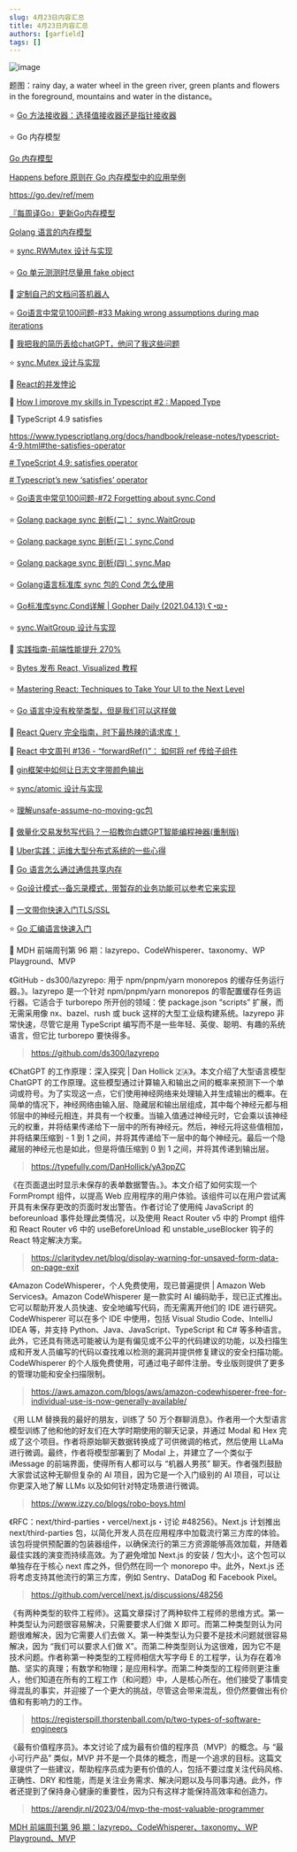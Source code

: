 ```yaml
---
slug: 4月23日内容汇总
title: 4月23日内容汇总
authors: [garfield]
tags: []
---
```


![image](https://img.alicdn.com/imgextra/i2/O1CN01RKI3ju1VALM0za1pD_!!6000000002612-0-tps-1456-816.jpg_1200x1200.jpg)

题图：rainy day, a water wheel in the green river, green plants and flowers in the foreground, mountains and water in the distance。

⭐️ [Go 方法接收器：选择值接收器还是指针接收器](https://juejin.cn/post/7224147971834691639)

⭐️ Go 内存模型

[Go 内存模型](https://mp.weixin.qq.com/s/PG-3jJaoCIEccnJ3QtPXug)

[Happens before 原则在 Go 内存模型中的应用举例](https://mp.weixin.qq.com/s/u8pXAxs1nMgNSzAQZIK3YQ)

https://go.dev/ref/mem

[『每周译Go』更新Go内存模型](https://mp.weixin.qq.com/s/R9QZv-d4nl4L5ksKoz-O9w)

[Golang 语言的内存模型](https://mp.weixin.qq.com/s/X4BDr_ANxiFT5MPdcL1Bhg)

⭐️ [sync.RWMutex 设计与实现](https://mp.weixin.qq.com/s/SkNewGFEX0KuRaHcKRxldg)

⭐️ [Go 单元测测时尽量用 fake object](https://mp.weixin.qq.com/s/yycu10nLvpC0XiRemSy3lA)

📒 [定制自己的文档问答机器人](https://mp.weixin.qq.com/s/mBuNGuMqC5e8GadR86Gq-Q)

⭐️ [Go语言中常见100问题-#33 Making wrong assumptions during map iterations](https://mp.weixin.qq.com/s/gwsWE-NTBOs0NnsdNG4WBw)

📒 [我把我的简历丢给chatGPT，他问了我这些问题](https://mp.weixin.qq.com/s/XmWvLBqIDIm4DHpWbCiYJA)

⭐️ [sync.Mutex 设计与实现](https://mp.weixin.qq.com/s/D9Zgh2pm6hqqbIOkefrNcw)

📒 [React的并发悖论](https://mp.weixin.qq.com/s/U75WLX49h_zaQ-rQtHwljA)

📒 [How I improve my skills in Typescript #2 : Mapped Type](https://dev.to/codeoz/how-i-improve-my-skills-in-typescript-2-mapped-type-dag)

📒 TypeScript 4.9 satisfies

https://www.typescriptlang.org/docs/handbook/release-notes/typescript-4-9.html#the-satisfies-operator

[# TypeScript 4.9: satisfies operator](https://dev.to/ayc0/typescript-49-satisfies-operator-1e4i)

[# Typescript’s new ‘satisfies’ operator](https://medium.com/@cefn/typescript-satisfies-6ba52e74cb2f)

⭐️ [Go语言中常见100问题-#72 Forgetting about sync.Cond](https://mp.weixin.qq.com/s/RVAscpwDDGfn3eR29ucSWg)

⭐️ [Golang package sync 剖析(二)： sync.WaitGroup](https://mp.weixin.qq.com/s/B2xxsPMXylatERFlBV3e1w)

⭐️ [Golang package sync 剖析(三)：sync.Cond](https://mp.weixin.qq.com/s/aRVHYQkCyHRsjaIWlBJGFw)

⭐️ [Golang package sync 剖析(四)：sync.Map](https://mp.weixin.qq.com/s/alCp-nzot4zf5IeFc4z-dQ)

⭐️ [Golang语言标准库 sync 包的 Cond 怎么使用](https://mp.weixin.qq.com/s/OcLrO-oINk2j2w9sEJvkPw)

⭐️ [Go标准库sync.Cond详解 | Gopher Daily (2021.04.13) ʕ◔ϖ◔](https://mp.weixin.qq.com/s/YD-u4XgrJ5HSodHmeQWP-Q)

⭐️ [sync.WaitGroup 设计与实现](https://mp.weixin.qq.com/s/B3GCAw3qNBFfK7MJ99aXfg)

📒 [实践指南-前端性能提升 270%](https://mp.weixin.qq.com/s/Rw3rSsEbHAra0MwNeMTlfQ)

⭐️ [Bytes 发布 React, Visualized 教程](https://react.gg/visualized)

⭐️ [Mastering React: Techniques to Take Your UI to the Next Level](https://blog.bitsrc.io/mastering-react-techniques-to-take-your-ui-to-the-next-level-a5002173904f)

⭐️ [Go 语言中没有枚举类型，但是我们可以这样做](https://juejin.cn/post/7223035239072333861)

📒 [React Query 完全指南，时下最热辣的请求库！](https://mp.weixin.qq.com/s/E55QGLxBQhIMn6IZAE8mNQ)

📒 [React 中文周刊 #136 - “forwardRef()”： 如何将 ref 传给子组件](https://mp.weixin.qq.com/s/hHmGqeKnLOeS3FjEG5Rq_A)

📒 [gin框架中如何让日志文字带颜色输出](https://mp.weixin.qq.com/s/eHtIC5egDoqx4LdAvcE5Qw)

⭐️ [sync/atomic 设计与实现](https://mp.weixin.qq.com/s/lk8FgA7nFzkmN8F2fRQyvQ)

⭐️ [理解unsafe-assume-no-moving-gc包](https://mp.weixin.qq.com/s/EHSR-GFPJy5RzVDgcvoTog)

📒 [做量化交易发愁写代码？一招教你白嫖GPT智能编程神器(重制版)](https://mp.weixin.qq.com/s/absG4tTPutRyi8QCvtUTaw)

📒 [Uber实践：运维大型分布式系统的一些心得](https://mp.weixin.qq.com/s/RC5im7f_xNrahe1zGENjLg)

📒 [Go 语言怎么通过通信共享内存](https://mp.weixin.qq.com/s/Xn-MvVPjxZ_-nssePQozwQ)

⭐️ [Go设计模式--备忘录模式，带暂存的业务功能可以参考它来实现](https://mp.weixin.qq.com/s/RikZAeI2Pic4vYwVNh4HnA)

📒 [一文带你快速入门TLS/SSL](https://mp.weixin.qq.com/s/_MOgCeAXhO3ogm-PkRKwFw)

⭐️ [Go 汇编语言快速入门](https://mp.weixin.qq.com/s/orGo3KW0Y1784dTX-hyO4A)

📒 MDH 前端周刊第 96 期：lazyrepo、CodeWhisperer、taxonomy、WP Playground、MVP

《GitHub - ds300/lazyrepo: 用于 npm/pnpm/yarn monorepos 的缓存任务运行器。》。lazyrepo 是一个针对 npm/pnpm/yarn monorepos 的零配置缓存任务运行器。它适合于 turborepo 所开创的领域：使 package.json “scripts” 扩展，而无需采用像 nx、bazel、rush 或 buck 这样的大型工业级构建系统。lazyrepo 非常快速，尽管它是用 TypeScript 编写而不是一些年轻、英俊、聪明、有趣的系统语言，但它比 turborepo 要快得多。

> https://github.com/ds300/lazyrepo

《ChatGPT 的工作原理：深入探究 | Dan Hollick 🇿🇦》。本文介绍了大型语言模型 ChatGPT 的工作原理。这些模型通过计算输入和输出之间的概率来预测下一个单词或符号。为了实现这一点，它们使用神经网络来处理输入并生成输出的概率。在简单的情况下，神经网络由输入层、隐藏层和输出层组成，其中每个神经元都与相邻层中的神经元相连，并具有一个权重。当输入值通过神经元时，它会乘以该神经元的权重，并将结果传递给下一层中的所有神经元。然后，神经元将这些值相加，并将结果压缩到 - 1 到 1 之间，并将其传递给下一层中的每个神经元。最后一个隐藏层的神经元也是如此，但是将值压缩到 0 到 1 之间，并将其传递到输出层。

> https://typefully.com/DanHollick/yA3ppZC

《在页面退出时显示未保存的表单数据警告。》。本文介绍了如何实现一个 FormPrompt 组件，以提高 Web 应用程序的用户体验。该组件可以在用户尝试离开具有未保存更改的页面时发出警告。作者讨论了使用纯 JavaScript 的 beforeunload 事件处理此类情况，以及使用 React Router v5 中的 Prompt 组件和 React Router v6 中的 useBeforeUnload 和 unstable_useBlocker 钩子的 React 特定解决方案。

> https://claritydev.net/blog/display-warning-for-unsaved-form-data-on-page-exit

《Amazon CodeWhisperer，个人免费使用，现已普遍提供 | Amazon Web Services》。Amazon CodeWhisperer 是一款实时 AI 编码助手，现已正式推出。它可以帮助开发人员快速、安全地编写代码，而无需离开他们的 IDE 进行研究。CodeWhisperer 可以在多个 IDE 中使用，包括 Visual Studio Code、IntelliJ IDEA 等，并支持 Python、Java、JavaScript、TypeScript 和 C# 等多种语言。此外，它还具有筛选可能被认为是有偏见或不公平的代码建议的功能，以及扫描生成和开发人员编写的代码以查找难以检测的漏洞并提供修复建议的安全扫描功能。CodeWhisperer 的个人版免费使用，可通过电子邮件注册。专业版则提供了更多的管理功能和安全扫描限制。

> https://aws.amazon.com/blogs/aws/amazon-codewhisperer-free-for-individual-use-is-now-generally-available/


《用 LLM 替换我的最好的朋友，训练了 50 万个群聊消息》。作者用一个大型语言模型训练了他和他的好友们在大学时期使用的聊天记录，并通过 Modal 和 Hex 完成了这个项目。作者将原始聊天数据转换成了可供微调的格式，然后使用 LLaMa 进行微调。最终，作者将模型部署到了 Modal 上，并建立了一个类似于 iMessage 的前端界面，使得所有人都可以与 “机器人男孩” 聊天。作者强烈鼓励大家尝试这种无聊但复杂的 AI 项目，因为它是一个入门级别的 AI 项目，可以让你更深入地了解 LLMs 以及如何针对特定场景进行微调。

> https://www.izzy.co/blogs/robo-boys.html

《RFC：next/third-parties・vercel/next.js・讨论 #48256》。Next.js 计划推出 next/third-parties 包，以简化开发人员在应用程序中加载流行第三方库的体验。该包将提供预配置的包装器组件，以确保流行的第三方资源能够高效加载，并随着最佳实践的演变而持续高效。为了避免增加 Next.js 的安装 / 包大小，这个包可以单独存在于核心 next 库之外，但仍然在同一个 monorepo 中。此外，Next.js 还将考虑支持其他流行的第三方库，例如 Sentry、DataDog 和 Facebook Pixel。

> https://github.com/vercel/next.js/discussions/48256

《有两种类型的软件工程师》。这篇文章探讨了两种软件工程师的思维方式。第一种类型认为问题很容易解决，只需要要求人们做 X 即可。而第二种类型则认为问题很难解决，因为它需要人们去做 X。第一种类型认为只要不是技术问题就很容易解决，因为 “我们可以要求人们做 X”。而第二种类型则认为这很难，因为它不是技术问题。作者称第一种类型的工程师相信大写字母 E 的工程学，认为存在着冷酷、坚实的真理；有数学和物理；是应用科学。而第二种类型的工程师则更注重人，他们知道在所有的工程工作（和问题）中，人是核心所在。他们接受了事情变得混乱的事实，并迎接了一个更大的挑战，尽管这会带来混乱，但仍然要做出有价值和有影响力的工作。

> https://registerspill.thorstenball.com/p/two-types-of-software-engineers

《最有价值程序员》。本文讨论了成为最有价值的程序员（MVP）的概念。与 “最小可行产品” 类似，MVP 并不是一个具体的概念，而是一个追求的目标。这篇文章提供了一些建议，帮助程序员成为更有价值的人，包括不要过度关注代码风格、正确性、DRY 和性能，而是关注业务需求、解决问题以及与同事沟通。此外，作者还提到了保持身心健康的重要性，因为只有这样才能保持高效率和创造力。

> https://arendjr.nl/2023/04/mvp-the-most-valuable-programmer

[MDH 前端周刊第 96 期：lazyrepo、CodeWhisperer、taxonomy、WP Playground、MVP](https://mp.weixin.qq.com/s/4pH15xSg_MKfeGaqNn6LXA)
